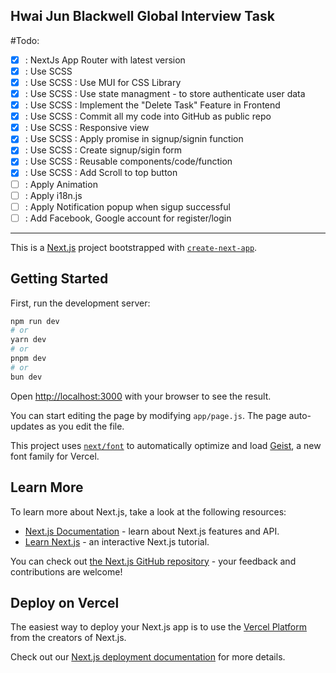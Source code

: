 ## Hwai Jun Blackwell Global Interview Task

#Todo:

- [x] : NextJs App Router with latest version
- [x] : Use SCSS
- [x] : Use SCSS : Use MUI for CSS Library
- [x] : Use SCSS : Use state managment - to store authenticate user data
- [x] : Use SCSS : Implement the "Delete Task" Feature in Frontend
- [x] : Use SCSS : Commit all my code into GitHub as public repo
- [x] : Use SCSS : Responsive view
- [x] : Use SCSS : Apply promise in signup/signin function
- [x] : Use SCSS : Create signup/sigin form
- [x] : Use SCSS : Reusable components/code/function
- [x] : Use SCSS : Add Scroll to top button
- [ ] : Apply Animation
- [ ] : Apply i18n.js
- [ ] : Apply Notification popup when sigup successful
- [ ] : Add Facebook, Google account for register/login

---

This is a [Next.js](https://nextjs.org) project bootstrapped with [`create-next-app`](https://github.com/vercel/next.js/tree/canary/packages/create-next-app).

## Getting Started

First, run the development server:

```bash
npm run dev
# or
yarn dev
# or
pnpm dev
# or
bun dev
```

Open [http://localhost:3000](http://localhost:3000) with your browser to see the result.

You can start editing the page by modifying `app/page.js`. The page auto-updates as you edit the file.

This project uses [`next/font`](https://nextjs.org/docs/app/building-your-application/optimizing/fonts) to automatically optimize and load [Geist](https://vercel.com/font), a new font family for Vercel.

## Learn More

To learn more about Next.js, take a look at the following resources:

- [Next.js Documentation](https://nextjs.org/docs) - learn about Next.js features and API.
- [Learn Next.js](https://nextjs.org/learn) - an interactive Next.js tutorial.

You can check out [the Next.js GitHub repository](https://github.com/vercel/next.js) - your feedback and contributions are welcome!

## Deploy on Vercel

The easiest way to deploy your Next.js app is to use the [Vercel Platform](https://vercel.com/new?utm_medium=default-template&filter=next.js&utm_source=create-next-app&utm_campaign=create-next-app-readme) from the creators of Next.js.

Check out our [Next.js deployment documentation](https://nextjs.org/docs/app/building-your-application/deploying) for more details.

